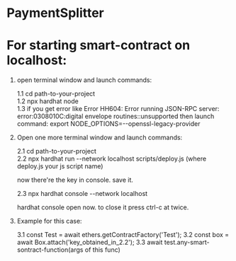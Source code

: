 # PaymentSplitter

# For starting smart-contract on localhost:
1. open terminal window and launch commands:

    1.1 cd path-to-your-project    
    1.2 npx hardhat node    
    1.3 if you get error like Error HH604: Error running JSON-RPC server: error:0308010C:digital envelope routines::unsupported then launch command: export NODE_OPTIONS=--openssl-legacy-provider
    
2. Open one more terminal window and launch commands:

    2.1 cd path-to-your-project  
    2.2 npx hardhat run --network localhost scripts/deploy.js (where deploy.js your js script name)

    now there're the key in console. save it.

    2.3 npx hardhat console --network localhost

    hardhat console open now.
    to close it press ctrl-c at twice.
    

3. Example for this case:
    
    3.1 const Test = await ethers.getContractFactory('Test');
    3.2 const box = await Box.attach('key_obtained_in_2.2');
    3.3 await test.any-smart-sontract-function(args of this func)
